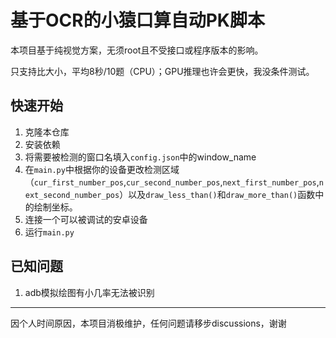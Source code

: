 # 基于OCR的小猿口算自动PK脚本

本项目基于纯视觉方案，无须root且不受接口或程序版本的影响。

只支持比大小，平均8秒/10题（CPU）；GPU推理也许会更快，我没条件测试。

## 快速开始

1. 克隆本仓库
2. 安装依赖
3. 将需要被检测的窗口名填入`config.json`中的window_name
4. 在`main.py`中根据你的设备更改检测区域（`cur_first_number_pos`,`cur_second_number_pos`,`next_first_number_pos`,`next_second_number_pos`）以及`draw_less_than()`和`draw_more_than()`函数中的绘制坐标。
5. 连接一个可以被调试的安卓设备
6. 运行`main.py`

## 已知问题

1. adb模拟绘图有小几率无法被识别

---

因个人时间原因，本项目消极维护，任何问题请移步discussions，谢谢

